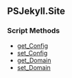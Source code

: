 ## PSJekyll.Site


### Script Methods


* [get_Config](get_Config.md)
* [set_Config](set_Config.md)
* [get_Domain](get_Domain.md)
* [set_Domain](set_Domain.md)
